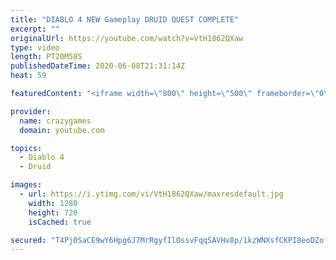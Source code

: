 ```yaml
---
title: "DIABLO 4 NEW Gameplay DRUID QUEST COMPLETE"
excerpt: ""
originalUrl: https://youtube.com/watch?v=VtH1862QXaw
type: video
length: PT20M58S
publishedDateTime: 2020-06-08T21:31:14Z
heat: 59

featuredContent: "<iframe width=\"800\" height=\"500\" frameborder=\"0\" src=\"https://www.youtube.com/embed/VtH1862QXaw\" allow=\"accelerometer; autoplay; encrypted-media; gyroscope; picture-in-picture\" allowfullscreen></iframe>"

provider:
  name: crazygames
  domain: youtube.com

topics:
  - Diablo 4
  - Druid

images:
  - url: https://i.ytimg.com/vi/VtH1862QXaw/maxresdefault.jpg
    width: 1280
    height: 720
    isCached: true

secured: "T4Pj0SaCE9wY6Hpg6J7MrRgyfIlOssvFqqSAVHv8p/1kzWNXsfCKPI8eoDZofPWR6FR34EReMrhdtlKOoHY/psMKPuWbMe3+wb0kMdYkFP9zuS43NlEAfL8N8EIEPuZvcR0LvNZr0PxMKoksMAVynPQm8Kx/qT+vHdPHagvBf+5NEtLCizXNsXJ93+XFcYlpZlQERTL15rimz9vbIt9FG9+zFBGNbZ7N0ZZSvxVXSJmnnxBQCF6CXfdSkJ2yYbucdJZBHokpP7SV1uVE54TMTJMsaVj5qkJ4NkX3cCG4ILKFMARsQfNCWeEDNULc/hcWnDh++GsM6O7ASi/1aSKt/vm+aEuUoJWPYdyiPSXaiArccGMjD/l6+ngpOwC2mDRDh8LgURbbmivYZQehb4YskE26eHhi/4FUWn3guaS3rcY=;deKS3bOeFDCG1UwsuYQS0g=="
---
```


